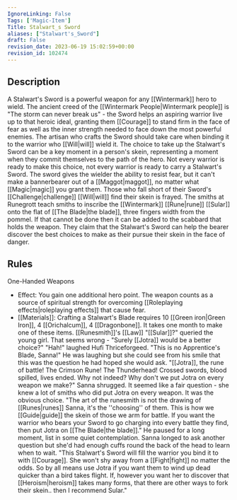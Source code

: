 ```yaml
---
IgnoreLinking: False
Tags: ['Magic-Item']
Title: Stalwart_s Sword
aliases: ["Stalwart's_Sword"]
draft: False
revision_date: 2023-06-19 15:02:59+00:00
revision_id: 102474
---
```


## Description
A Stalwart's Sword is a powerful weapon for any [[Wintermark]] hero to wield. The ancient creed of the [[Wintermark People|Wintermark people]] is "The storm can never break us" - the Sword helps an aspiring warrior live up to that heroic ideal, granting them [[Courage]] to stand firm in the face of fear as well as the inner strength needed to face down the most powerful enemies.
The artisan who crafts the Sword should take care when binding it to the warrior who [[Will|will]] wield it. The choice to take up the Stalwart's Sword can be a key moment in a person's skein, representing a moment when they commit themselves to the path of the hero. Not every warrior is ready to make this choice, not every warrior is ready to carry a Stalwart's Sword. The sword gives the wielder the ability to resist fear, but it can't make a bannerbearer out of a [[Maggot|maggot]], no matter what [[Magic|magic]] you grant them. Those who fall short of their Sword's [[Challenge|challenge]] [[Will|will]] find their skein is frayed.
The smiths at Runegrott teach smiths to inscribe the [[Wintermark]] [[Rune|rune]] [[Sular]] onto the flat of [[The Blade|the blade]], three fingers width from the pommel. If that cannot be done then it can be added to the scabbard that holds the weapon. They claim that the Stalwart's Sword can help the bearer discover the best choices to make as their pursue their skein in the face of danger.
## Rules
One-Handed Weapons
* Effect: You gain one additional hero point. The weapon counts as a source of spiritual strength for overcoming [[Roleplaying effects|roleplaying effects]] that cause fear.
* [[Materials]]: Crafting a Stalwart's Blade requires 10 [[Green iron|Green Iron]], 4 [[Orichalcum]], 4 [[Dragonbone]]. It takes one month to make one of these items.
[[Runesmith]]'s [[Law]]
"[[Sular]]?" queried the young girl. That seems wrong - "Surely [[Jotra]] would be a better choice?"
"Hah!" laughed Hufi Thriceforgeed. "This is no Apprentice's Blade, Sanna!" He was laughing but she could see from his smile that this was the question he had hoped she would ask.
"[[Jotra]], the rune of battle! The Crimson Rune! The Thunderhead! Crossed swords, blood spilled, lives ended. Why not indeed? Why don't we put Jotra on every weapon we make?"
Sanna shrugged. It seemed like a fair question - she knew a lot of smiths who did put Jotra on every weapon. It was the obvious choice.
"The art of the runesmith is not the drawing of [[Runes|runes]] Sanna, it's the ''choosing'' of them. This is how we [[Guide|guide]] the skein of those we arm for battle. If you want the warrior who bears your Sword to go charging into every battle they find, then put Jotra on [[The Blade|the blade]]." He paused for a long moment, list in some quiet contemplation. Sanna longed to ask another question but she'd had enough cuffs round the back of the head to learn when to wait.
"This Stalwart's Sword will fill the warrior you bind it to with [[Courage]]. She won't shy away from a [[Fight|fight]] no matter the odds. So by all means use Jotra if you want them to wind up dead quicker than a bird takes flight. If, however you want her to discover that [[Heroism|heroism]] takes many forms, that there are other ways to fork their skein.. then I recommend Sular."